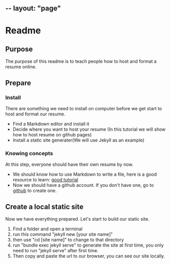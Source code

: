--
layout: "page"
--
# Readme  

## Purpose  
The purpose of this readme is to teach people how to host and format a resume online.  
  
## Prepare  
### Install

There are something we need to install on computer before we get start to host and format our resume.  
* Find a Markdown editor and install it
* Decide where you want to host your resume (In this tutorial we will show how to host resume on github pages)
* Install a static site generater(We will use Jekyll as an example)  
  
### Knowing concepts  
At this step, everyone should have their own resume by now.  
* We should know how to use Markdown to write a file, here is a good resource to learn: [good tutorial](https://www.markdowntutorial.com/)
* Now we should have a github account. If you don't have one, go to [github](https://github.com/) to create one.  


## Create a local static site  
Now we have everything prepared. Let's start to build our static site.  
1. Find a folder and open a terminal
2. run this command "jekyll new [your site name]"
3. then use "cd [site name]" to change to that directory
4. run "bundle exec jekyll serve" to generate the site at first time, you only need to run "jekyll serve" after first time.
5. Then copy and paste the url to our browser, you can see our site locally.
